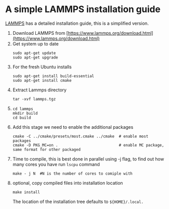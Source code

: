# A simple LAMMPS installation guide

[LAMMPS](https://www.lammps.org/) has a detailed installation guide, this is a simplified version. 

1. Download LAMMPS from [https://www.lammps.org/download.html](https://www.lammps.org/download.html)
2. Get system up to date
   ```
   sudo apt-get update
   sudo apt-get upgrade
   ```
3. For the fresh Ubuntu installs
   ```
   sudo apt-get install build-essential
   sudo apt-get install cmake
   ```
4. Extract Lammps directory
   ```
   tar -xvf lammps.tgz
   ```
5. ```
   cd lammps
   mkdir build
   cd build
   ```
6. Add this stage we need to enable the additional packages
   ```
   cmake -C ../cmake/presets/most.cmake ../cmake  # enable most packages
   cmake -D PKG_MC=on .                           # enable MC package, same format for other packaged
   ```
7. Time to compile, this is best done in parallel using -j flag, to find out how many cores you have run `lscpu` command
   ```
   make - j N  #N is the number of cores to comiple with
   ```
8. optional, copy compiled files into installation location
   ```
   make install   
   ```
   The location of the installation tree defaults to `${HOME}/.local.`
   
